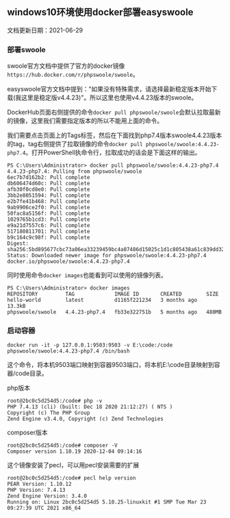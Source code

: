 ## windows10环境使用docker部署easyswoole

文档更新日期：2021-06-29

### 部署swoole

swoole官方文档中提供了官方的docker镜像`https://hub.docker.com/r/phpswoole/swoole`。

easyswoole官方文档中提到："如果没有特殊需求，请选择最新稳定版本开始下载(我这里是稳定版v4.4.23)"。所以这里也使用v4.4.23版本的swoole。

DockerHub页面右侧提供的命令`docker pull phpswoole/swoole`会默认拉取最新的镜像，这里我们需要指定版本的所以不能用上面的命令。

我们需要点击页面上的Tags标签，然后在下面找到php7.4版本swoole4.4.23版本的tag，tag右侧提供了拉取镜像的命令`docker pull phpswoole/swoole:4.4.23-php7.4`。打开PowerShell执命令行，拉取成功的话会是下面这样的输出。

```
PS C:\Users\Administrator> docker pull phpswoole/swoole:4.4.23-php7.4
4.4.23-php7.4: Pulling from phpswoole/swoole
6ec7b7d162b2: Pull complete
db606474d60c: Pull complete
afb30f0cd8e0: Pull complete
3bb2e8051594: Pull complete
e2b7fe41b468: Pull complete
9ab9906ce2f0: Pull complete
50fac8a5156f: Pull complete
1029765b1cd3: Pull complete
e9a21d7557c6: Pull complete
517180811701: Pull complete
b9c164c9c98f: Pull complete
Digest: sha256:5bd895677cbc73a06ea33239459bc4a07486d15025c1d1c805438a61c839dd32
Status: Downloaded newer image for phpswoole/swoole:4.4.23-php7.4
docker.io/phpswoole/swoole:4.4.23-php7.4
```

同时使用命令`docker images`也能看到可以使用的镜像列表。

```
PS C:\Users\Administrator> docker images
REPOSITORY         TAG             IMAGE ID       CREATED        SIZE
hello-world        latest          d1165f221234   3 months ago   13.3kB
phpswoole/swoole   4.4.23-php7.4   fb33e322751b   5 months ago   480MB
```

### 启动容器

```
docker run -it -p 127.0.0.1:9503:9503 -v E:\code:/code phpswoole/swoole:4.4.23-php7.4 /bin/bash
```

这个命令，将本机9503端口映射到容器9503端口，将本机E:\code目录映射到容器/code目录。

php版本

```
root@2bc0c5d254d5:/code# php -v
PHP 7.4.13 (cli) (built: Dec 18 2020 21:12:27) ( NTS )
Copyright (c) The PHP Group
Zend Engine v3.4.0, Copyright (c) Zend Technologies
```

composer版本

```
root@2bc0c5d254d5:/code# composer -V
Composer version 1.10.19 2020-12-04 09:14:16
```

这个镜像安装了pecl，可以用pecl安装需要的扩展

```
root@2bc0c5d254d5:/code# pecl help version
PEAR Version: 1.10.12
PHP Version: 7.4.13
Zend Engine Version: 3.4.0
Running on: Linux 2bc0c5d254d5 5.10.25-linuxkit #1 SMP Tue Mar 23 09:27:39 UTC 2021 x86_64
```

